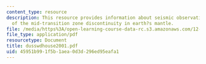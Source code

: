 ```yaml
---
content_type: resource
description: This resource provides information about seismic observations of splitting
  of the mid-transition zone discontinuity in earth?s mantle.
file: /media/https%3A/open-learning-course-data-rc.s3.amazonaws.com/12-581-phase-transitions-in-the-earths-interior-spring-2005/45951b991f5b1aea0d3d296ed95eafa1_dusswdhouse2001.pdf
file_type: application/pdf
resourcetype: Document
title: dusswdhouse2001.pdf
uid: 45951b99-1f5b-1aea-0d3d-296ed95eafa1
---
```

